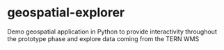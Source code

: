 # geospatial-explorer
Demo geospatial application in Python to provide interactivity throughout the prototype phase and explore data coming from the TERN WMS
